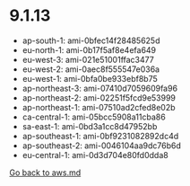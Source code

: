 
 # 9.1.13
- ap-south-1: ami-0bfec14f28485625d
- eu-north-1: ami-0b17f5af8e4efa649
- eu-west-3: ami-021e51001ffac3477
- eu-west-2: ami-0aec8f555547e036a
- eu-west-1: ami-0bfa0be933ebf8b75
- ap-northeast-3: ami-07410d7059609fa96
- ap-northeast-2: ami-02251f5fcd9e53999
- ap-northeast-1: ami-07510ad2cfed8e02b
- ca-central-1: ami-05bcc5908a11cba86
- sa-east-1: ami-0bd3a1cc8d47952bb
- ap-southeast-1: ami-0bf9231082892dc4d
- ap-southeast-2: ami-0046104aa9dc76b6d
- eu-central-1: ami-0d3d704e80fd0dda8

[Go back to aws.md](../../aws.md) 
